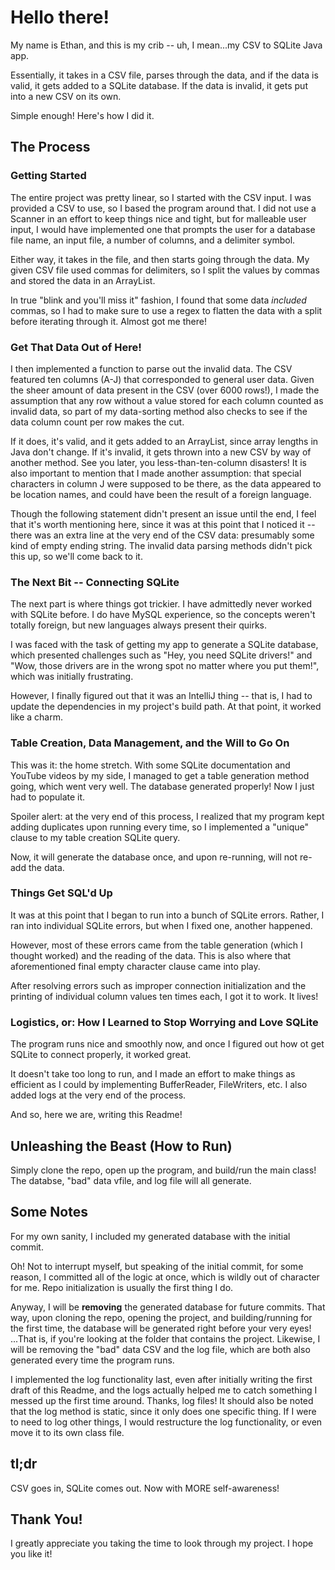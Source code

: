 # Hello there!

My name is Ethan, and this is my crib -- uh, I mean...my CSV to SQLite Java app.

Essentially, it takes in a CSV file, parses through the data, and if the data is valid, it gets added to a SQLite database. If the data is invalid, it gets put into a new CSV on its own.

Simple enough! Here's how I did it.

## The Process

### Getting Started

The entire project was pretty linear, so I started with the CSV input. I was provided a CSV to use, so I based the program around that. I did not use a Scanner in an effort to keep things nice and tight, but for malleable user input, I would have implemented one that prompts the user for a database file name, an input file, a number of columns, and a delimiter symbol.

Either way, it takes in the file, and then starts going through the data. My given CSV file used commas for delimiters, so I split the values by commas and stored the data in an ArrayList. 

In true "blink and you'll miss it" fashion, I found that some data *included* commas, so I had to make sure to use a regex to flatten the data with a split before iterating through it. Almost got me there!

### Get That Data Out of Here!

I then implemented a function to parse out the invalid data. The CSV featured ten columns (A-J) that corresponded to general user data. Given the sheer amount of data present in the CSV (over 6000 rows!), I made the assumption that any row without a value stored for each column counted as invalid data, so part of my data-sorting method also checks to see if the data column count per row makes the cut.

If it does, it's valid, and it gets added to an ArrayList, since array lengths in Java don't change. If it's invalid, it gets thrown into a new CSV by way of another method. See you later, you less-than-ten-column disasters! It is also important to mention that I made another assumption: that special characters in column J were supposed to be there, as the data appeared to be location names, and could have been the result of a foreign language.

Though the following statement didn't present an issue until the end, I feel that it's worth mentioning here, since it was at this point that I noticed it -- there was an extra line at the very end of the CSV data: presumably some kind of empty ending string. The invalid data parsing methods didn't pick this up, so we'll come back to it.

### The Next Bit -- Connecting SQLite

The next part is where things got trickier. I have admittedly never worked with SQLite before. I do have MySQL experience, so the concepts weren't totally foreign, but new languages always present their quirks.

I was faced with the task of getting my app to generate a SQLite database, which presented challenges such as "Hey, you need SQLite drivers!" and "Wow, those drivers are in the wrong spot no matter where you put them!", which was initially frustrating.

However, I finally figured out that it was an IntelliJ thing -- that is, I had to update the dependencies in my project's build path. At that point, it worked like a charm.

### Table Creation, Data Management, and the Will to Go On

This was it: the home stretch. With some SQLite documentation and YouTube videos by my side, I managed to get a table generation method going, which went very well. The database generated properly! Now I just had to populate it.

Spoiler alert: at the very end of this process, I realized that my program kept adding duplicates upon running every time, so I implemented a "unique" clause to my table creation SQLite query.

Now, it will generate the database once, and upon re-running, will not re-add the data.

### Things Get SQL'd Up

It was at this point that I began to run into a bunch of SQLite errors. Rather, I ran into individual SQLite errors, but when I fixed one, another happened.

However, most of these errors came from the table generation (which I thought worked) and the reading of the data. This is also where that aforementioned final empty character clause came into play.

After resolving errors such as improper connection initialization and the printing of individual column values ten times each, I got it to work. It lives!

### Logistics, or: How I Learned to Stop Worrying and Love SQLite

The program runs nice and smoothly now, and once I figured out how ot get SQLite to connect properly, it worked great.

It doesn't take too long to run, and I made an effort to make things as efficient as I could by implementing BufferReader, FileWriters, etc. I also added logs at the very end of the process.

And so, here we are, writing this Readme! 

## Unleashing the Beast (How to Run)

Simply clone the repo, open up the program, and build/run the main class! The databse, "bad" data vfile, and log file will all generate.

## Some Notes

For my own sanity, I included my generated database with the initial commit.

Oh! Not to interrupt myself, but speaking of the initial commit, for some reason, I committed all of the logic at once, which is wildly out of character for me. Repo initialization is usually the first thing I do.

Anyway, I will be **removing** the generated database for future commits. That way, upon cloning the repo, opening the project, and building/running for the first time, the database will be generated right before your very eyes! ...That is, if you're looking at the folder that contains the project. Likewise, I will be removing the "bad" data CSV and the log file, which are both also generated every time the program runs.

I implemented the log functionality last, even after initially writing the first draft of this Readme, and the logs actually helped me to catch something I messed up the first time around. Thanks, log files! It should also be noted that the log method is static, since it only does one specific thing. If I were to need to log other things, I would restructure the log functionality, or even move it to its own class file.

## tl;dr

CSV goes in, SQLite comes out. Now with MORE self-awareness!

## Thank You!

I greatly appreciate you taking the time to look through my project. I hope you like it!
